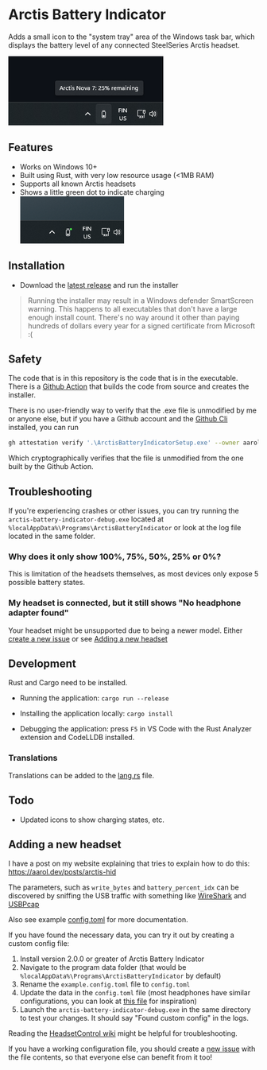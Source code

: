 # Arctis Battery Indicator

Adds a small icon to the "system tray" area of the Windows task bar, which displays the battery level of any connected SteelSeries Arctis headset.

![Screenshot of indicator on Windows task bar](docs/icon-screenshot.png)

## Features

* Works on Windows 10+
* Built using Rust, with very low resource usage (<1MB RAM)
* Supports all known Arctis headsets
* Shows a little green dot to indicate charging
  ![Charging icon](docs/icon-charging.png)

## Installation

* Download the [latest release](https://github.com/aarol/arctis-battery-indicator/releases/latest) and run the installer

> Running the installer may result in a Windows defender SmartScreen warning. This happens to all executables that don't have a large enough install count. There's no way around it other than paying hundreds of dollars every year for a signed certificate from Microsoft :(

## Safety

The code that is in this repository is the code that is in the executable. There is a [Github Action](https://github.com/aarol/arctis-battery-indicator/actions) that builds the code from source and creates the installer.

There is no user-friendly way to verify that the .exe file is unmodified by me or anyone else, but if you have a Github account and the [Github Cli](https://cli.github.com/) installed, you can run

```sh
gh attestation verify '.\ArctisBatteryIndicatorSetup.exe' --owner aarol
```

Which cryptographically verifies that the file is unmodified from the one built by the Github Action.

## Troubleshooting

If you're experiencing crashes or other issues, you can try running the `arctis-battery-indicator-debug.exe` located at `%localAppData%\Programs\ArctisBatteryIndicator` or look at the log file located in the same folder.

### Why does it only show 100%, 75%, 50%, 25% or 0%?

This is limitation of the headsets themselves, as most devices only expose 5 possible battery states.

### My headset is connected, but it still shows "No headphone adapter found"

Your headset might be unsupported due to being a newer model. Either [create a new issue](https://github.com/aarol/arctis-battery-indicator/issues/new) or see [Adding a new headset](#adding-a-new-headset)

## Development

Rust and Cargo need to be installed.

* Running the application: `cargo run --release`

* Installing the application locally: `cargo install`

* Debugging the application: press `F5` in VS Code with the Rust Analyzer extension and CodeLLDB installed.

### Translations

Translations can be added to the [lang.rs](./src/lang.rs) file.

## Todo

* Updated icons to show charging states, etc.

## Adding a new headset

I have a post on my website explaining that tries to explain how to do this: <https://aarol.dev/posts/arctis-hid>

The parameters, such as `write_bytes` and `battery_percent_idx` can be discovered by sniffing the USB traffic with something like [WireShark](https://www.wireshark.org/) and [USBPcap](https://desowin.org/usbpcap/)

Also see example [config.toml](./example.config.toml) for more documentation.

If you have found the necessary data, you can try it out by creating a custom config file:

1. Install version 2.0.0 or greater of Arctis Battery Indicator
2. Navigate to the program data folder (that would be `%localAppData%\Programs\ArctisBatteryIndicator` by default)
3. Rename the `example.config.toml` file to `config.toml`
4. Update the data in the `config.toml` file (most headphones have similar configurations, you can look at [this file](./src/headphone_models.rs) for inspiration)
5. Launch the `arctis-battery-indicator-debug.exe` in the same directory to test your changes. It should say "Found custom config" in the logs.

Reading the [HeadsetControl wiki](https://github.com/Sapd/HeadsetControl/wiki/Development#problems) might be helpful for troubleshooting.

If you have a working configuration file, you should create a [new issue](https://github.com/aarol/arctis-battery-indicator/issues/new) with the file contents, so that everyone else can benefit from it too!

